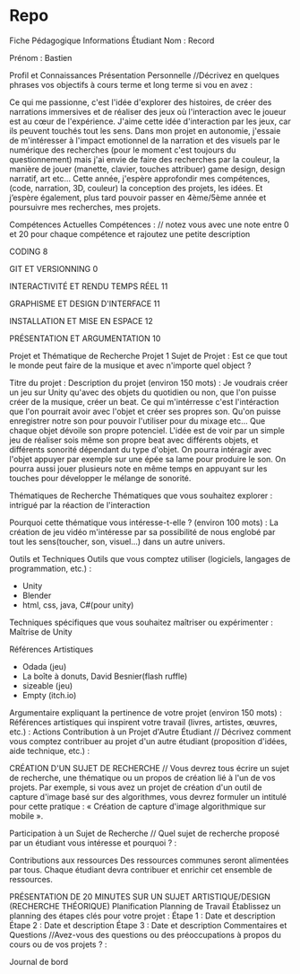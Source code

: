 # Repo
Fiche Pédagogique
Informations Étudiant
Nom : Record

Prénom : Bastien

Profil et Connaissances
Présentation Personnelle
//Décrivez en quelques phrases vos objectifs à cours terme et long terme si vou en avez :

Ce qui me passionne, c'est l'idée d'explorer des histoires, de créer des narrations immersives et de réaliser des jeux où l'interaction avec le joueur est au cœur de l'expérience. J'aime cette idée d'interaction par les jeux, car ils peuvent touchés tout les sens. Dans mon projet en autonomie, j'essaie de m'intéresser à l'impact emotionnel de la narration et des visuels par le numérique des recherches (pour le moment c'est toujours du questionnement) mais j'ai envie de faire des recherches par la couleur, la manière de jouer (manette, clavier, touches attribuer) game design, design narratif, art etc...
Cette année, j'espère approfondir mes compétences,(code, narration, 3D, couleur) la conception des projets, les idées. Et j’espère également, plus tard pouvoir passer en 4ème/5ème année et poursuivre mes recherches, mes projets.

Compétences Actuelles
Compétences : 
// notez vous avec une note entre 0 et 20 pour chaque compétence et rajoutez une petite description

CODING 8

GIT ET VERSIONNING 0

INTERACTIVITÉ ET RENDU TEMPS RÉEL 11

GRAPHISME ET DESIGN D'INTERFACE 11

INSTALLATION ET MISE EN ESPACE 12

PRÉSENTATION ET ARGUMENTATION 10

Projet et Thématique de Recherche
Projet 1
Sujet de Projet :
Est ce que tout le monde peut faire de la musique et avec n'importe quel object ?

Titre du projet :
Description du projet (environ 150 mots) :
Je voudrais créer un jeu sur Unity qu'avec des objets du quotidien ou non, que l'on puisse créer de la musique, créer un beat. Ce qui m'intérresse c'est l'intéraction que l'on pourrait avoir avec l'objet et créer ses propres son. Qu'on puisse enregistrer notre son pour pouvoir l'utiliser pour du mixage etc... Que chaque objet dévoile son propre potenciel. L'idée est de voir par un simple jeu de réaliser sois même son propre beat avec différents objets, et différents sonorité dépendant du type d'objet. On pourra intéragir avec l'objet appuyer par exemple sur une épée sa lame pour produire le son. On pourra aussi jouer plusieurs note en même temps en appuyant sur les touches pour développer le mélange de sonorité. 

Thématiques de Recherche
Thématiques que vous souhaitez explorer :
intrigué par la réaction de l'interaction 

Pourquoi cette thématique vous intéresse-t-elle ? (environ 100 mots) :
La création de jeu vidéo m'intéresse par sa possibilité de nous englobé par tout les sens(toucher, son, visuel...) dans un autre univers. 


Outils et Techniques
Outils que vous comptez utiliser (logiciels, langages de programmation, etc.) :
  - Unity
  - Blender
  - html, css, java, C#(pour unity)

Techniques spécifiques que vous souhaitez maîtriser ou expérimenter :
Maîtrise de Unity

Références Artistiques
  - Odada (jeu)
  - La boîte à donuts, David Besnier(flash ruffle)
  - sizeable (jeu)
  - Empty (itch.io)

Argumentaire expliquant la pertinence de votre projet (environ 150 mots) :
Références artistiques qui inspirent votre travail (livres, artistes, œuvres, etc.) :
Actions
Contribution à un Projet d'Autre Étudiant
// Décrivez comment vous comptez contribuer au projet d'un autre étudiant (proposition d'idées, aide technique, etc.) :

CRÉATION D'UN SUJET DE RECHERCHE
// Vous devrez tous écrire un sujet de recherche, une thématique ou un propos de création lié à l'un de vos projets. Par exemple, si vous avez un projet de création d'un outil de capture d'image basé sur des algorithmes, vous devrez formuler un intitulé pour cette pratique : « Création de capture d'image algorithmique sur mobile ».

Participation à un Sujet de Recherche
// Quel sujet de recherche proposé par un étudiant vous intéresse et pourquoi ? :


Contributions aux ressources
Des ressources communes seront alimentées par tous. Chaque étudiant devra contribuer et enrichir cet ensemble de ressources.

PRÉSENTATION DE 20 MINUTES SUR UN SUJET ARTISTIQUE/DESIGN (RECHERCHE THÉORIQUE)
Planification
Planning de Travail
Établissez un planning des étapes clés pour votre projet :
Étape 1 : Date et description
Étape 2 : Date et description
Étape 3 : Date et description
Commentaires et Questions
//Avez-vous des questions ou des préoccupations à propos du cours ou de vos projets ? :

Journal de bord


